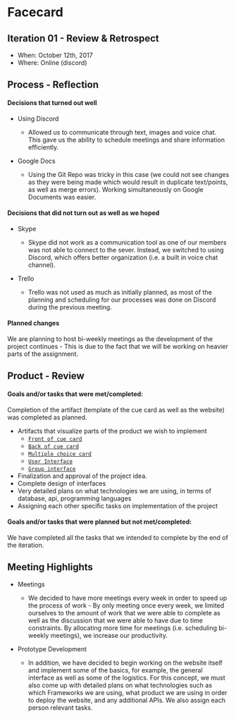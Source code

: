# Facecard


## Iteration 01 - Review & Retrospect

 * When: October 12th, 2017
 * Where: Online (discord)

## Process - Reflection

#### Decisions that turned out well

* Using Discord
    * Allowed us to communicate through text, images and voice chat. This gave us the ability to schedule meetings and share information efficiently.

* Google Docs
    * Using the Git Repo was tricky in this case (we could not see changes as they were being made which would result in duplicate text/points, as well as merge errors).  Working simultaneously on Google Documents was easier.


#### Decisions that did not turn out as well as we hoped

* Skype
    * Skype did not work as a communication tool as one of our members was not able to connect to the sever. Instead, we switched to using Discord, which offers better organization (i.e. a built in voice chat channel).  

* Trello
    * Trello was not used as much as initially planned, as most of the planning and scheduling for our processes was done on Discord during the previous meeting.  



#### Planned changes

We are planning to host bi-weekly meetings as the development of the project continues - This is due to the fact that we will be working on heavier parts of the assignment.


## Product - Review

#### Goals and/or tasks that were met/completed:

Completion of the artifact (template of the cue card as well as the website) was completed as planned.

* Artifacts that visualize parts of the product we wish to implement
    * [`Front of cue card`](/mockups/questionFront.png)
    * [`Back of cue card`](/mockups/questionBack.png)
    * [`Multiple choice card`](/mockups/quiz.png)
    * [`User Interface`](/mockups/userInterface.png)
    * [`Group interface`](/mockups/groupInterface.png)
* Finalization and approval of the project idea.
* Complete design of interfaces
* Very detailed plans on what technologies we are using, in terms of database, api, programming languages
* Assigning each other specific tasks on implementation of the project


#### Goals and/or tasks that were planned but not met/completed:

We have completed all the tasks that we intended to complete by the end of the iteration.

## Meeting Highlights

* Meetings
    * We decided to have more meetings every week in order to speed up the process of work - By only meeting once every week, we limited ourselves to the amount of work that we were able to complete as well as the discussion that we were able to have due to time constraints. By allocating more time for meetings (i.e. scheduling bi-weekly meetings), we increase our productivity.

* Prototype Development
    * In addition, we have decided to begin working on the website itself and implement some of the basics, for example, the general interface as well as some of the logistics. For this concept, we must also come up with detailed plans on what technologies such as which Frameworks we are using, what product we are using in order to deploy the website, and any additional APIs. We also assign each person relevant tasks.
